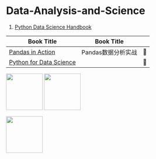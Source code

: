 # Data-Analysis-and-Science

1. [Python Data Science Handbook](https://github.com/JPL-JUNO/Data-Analysis-and-Science/tree/main/PDSH)

| Book Title                                                                                          | Book Title         |     |
| --------------------------------------------------------------------------------------------------- | ------------------ | --- |
| [Pandas in Action](https://github.com/JPL-JUNO/Data-Analysis-and-Science/tree/main/PIA)             | Pandas数据分析实战 | 📖   |
| [Python for Data Science](https://github.com/JPL-JUNO/Data-Analysis-and-Science/tree/main/P4DA-3rd) |                    | 📖   |

<a href="https://learning.oreilly.com/library/view/python-data-science/9781098121211/"><img src="https://learning.oreilly.com/covers/urn:orm:book:9781098121211/400w/" width=100px></a> <a href="https://www.oreilly.com/library/view/python-for-data/9781098104023/"><img src="https://learning.oreilly.com/library/cover/9781098104023/250w/" width=100px></a>

<a href="http://www.tup.tsinghua.edu.cn/bookscenter/book_09536401.html"><img src="http://www.tup.tsinghua.edu.cn/upload/bigbookimg/095364-01.jpg" width=100px></a>